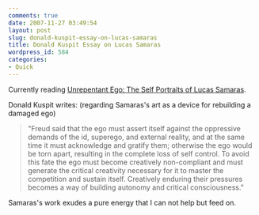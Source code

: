 ```yaml
---
comments: true
date: 2007-11-27 03:49:54
layout: post
slug: donald-kuspit-essay-on-lucas-samaras
title: Donald Kuspit Essay on Lucas Samaras
wordpress_id: 584
categories:
- Quick
---
```


Currently reading [Unrepentant Ego: The Self Portraits of Lucas Samaras](http://books.google.com/books?as_list=BDWO8VlwQ4_ja4pX5_6q7ARoU7y9oizKuGIirF8xUDO2io44-NCE).

Donald Kuspit writes: (regarding Samaras's art as a device for rebuilding a damaged ego)

> "Freud said that the ego must assert itself against the oppressive demands of the id, superego, and external reality, and at the same time it must acknowledge and gratify them; otherwise the ego would be torn apart, resulting in the complete loss of self control. To avoid this fate the ego must become creatively non-compliant and must generate the critical creativity necessary for it to master the competition and sustain itself. Creatively enduring their pressures becomes a way of building autonomy and critical consciousness."

Samaras's work exudes a pure energy that I can not help but feed on.
